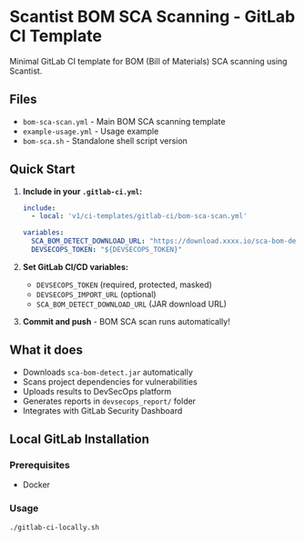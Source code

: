 # Scantist BOM SCA Scanning - GitLab CI Template

Minimal GitLab CI template for BOM (Bill of Materials) SCA scanning using Scantist.

## Files

- `bom-sca-scan.yml` - Main BOM SCA scanning template
- `example-usage.yml` - Usage example
- `bom-sca.sh` - Standalone shell script version

## Quick Start

1. **Include in your `.gitlab-ci.yml`:**
   ```yaml
   include:
     - local: 'v1/ci-templates/gitlab-ci/bom-sca-scan.yml'
   
   variables:
     SCA_BOM_DETECT_DOWNLOAD_URL: "https://download.xxxx.io/sca-bom-detect.jar"
     DEVSECOPS_TOKEN: "${DEVSECOPS_TOKEN}"
   ```

2. **Set GitLab CI/CD variables:**
   - `DEVSECOPS_TOKEN` (required, protected, masked)
   - `DEVSECOPS_IMPORT_URL` (optional)
   - `SCA_BOM_DETECT_DOWNLOAD_URL` (JAR download URL)

3. **Commit and push** - BOM SCA scan runs automatically!

## What it does

- Downloads `sca-bom-detect.jar` automatically
- Scans project dependencies for vulnerabilities
- Uploads results to DevSecOps platform
- Generates reports in `devsecops_report/` folder
- Integrates with GitLab Security Dashboard


## Local GitLab Installation

### Prerequisites

- Docker

### Usage

```bash
./gitlab-ci-locally.sh
```
